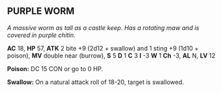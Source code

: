 ## PURPLE WORM

_A massive worm as tall as a castle keep. Has a rotating maw and is covered in purple chitin._

**AC** 18, **HP** 57, **ATK** 2 bite +9 (2d12 + swallow) and 1 sting +9 (1d10 + poison), **MV** double near (burrow), **S** 5 **D** 1 **C** 3 **I** -3 **W** 1 **Ch** -3, **AL** N, **LV** 12

**Poison:** DC 15 CON or go to 0 HP.

**Swallow:** On a natural attack roll of 18-20, target is swallowed.

